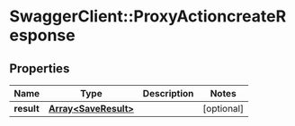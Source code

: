 # SwaggerClient::ProxyActioncreateResponse

## Properties
Name | Type | Description | Notes
------------ | ------------- | ------------- | -------------
**result** | [**Array&lt;SaveResult&gt;**](SaveResult.md) |  | [optional] 



